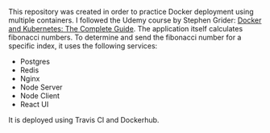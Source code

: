 This repository was created in order to practice Docker deployment using multiple containers. I followed the Udemy course by Stephen Grider: [Docker and Kubernetes: The Complete Guide](https://www.udemy.com/docker-and-kubernetes-the-complete-guide).
The application itself calculates fibonacci numbers. To determine and send the fibonacci number for a specific index, it uses the following services:

- Postgres
- Redis
- Nginx
- Node Server
- Node Client
- React UI

It is deployed using Travis CI and Dockerhub.

